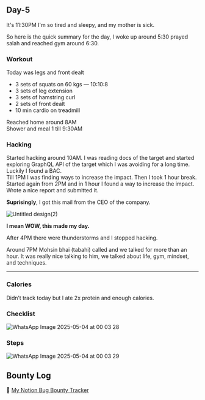 ## Day-5

It's 11:30PM I'm so tired and sleepy, and my mother is sick.

So here is the quick summary for the day, I woke up around 5:30 prayed salah and reached gym around 6:30.

### Workout
Today was legs and front dealt
- 3 sets of squats on 60 kgs — 10:10:8  
- 3 sets of leg extension  
- 3 sets of hamstring curl  
- 2 sets of front dealt  
- 10 min cardio on treadmill  

Reached home around 8AM  
Shower and meal 1 till 9:30AM  

### Hacking
Started hacking around 10AM. I was reading docs of the target and started exploring GraphQL API of the target which I was avoiding for a long time.  
Luckily I found a BAC.  
Till 1PM I was finding ways to increase the impact. Then I took 1 hour break.  
Started again from 2PM and in 1 hour I found a way to increase the impact.  
Wrote a nice report and submitted it.

**Suprisingly**, I got this mail from the CEO of the company.

![Untitled design(2)](https://github.com/user-attachments/assets/0b638f7d-bcfc-4676-a35e-04d7d182663a)


**I mean WOW, this made my day.**

After 4PM there were thunderstorms and I stopped hacking.

Around 7PM Mohsin bhai (tabahi) called and we talked for more than an hour. It was really nice talking to him, we talked about life, gym, mindset, and techniques. 

---

### Calories
Didn’t track today but I ate 2x protein and enough calories.

### Checklist
![WhatsApp Image 2025-05-04 at 00 03 28](https://github.com/user-attachments/assets/ec815d56-a4c6-4e98-8970-d3b4c3ab0960)

### Steps
![WhatsApp Image 2025-05-04 at 00 03 29](https://github.com/user-attachments/assets/693cccc6-41ea-4b02-ae36-d47fd2027a84)

## Bounty Log
🔗 [My Notion Bug Bounty Tracker](https://one33se7en.notion.site/1e05e2504a4f80ae881cc5d09ef8ac4e?v=1e05e2504a4f80b99874000cf89601aa)
